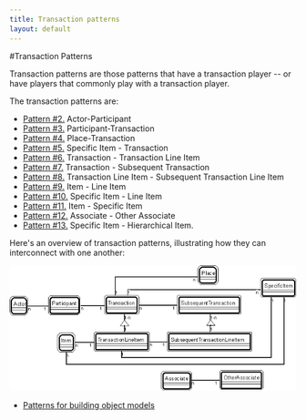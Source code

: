 ```yaml
---
title: Transaction patterns
layout: default
---
```


#Transaction Patterns

Transaction patterns are those patterns that have a transaction player -- or have
players that commonly play with a transaction player.


The transaction patterns are:


* [Pattern #2.](./2-actor-participant-pattern-transaction-patterns.html) Actor-Participant
* [Pattern #3.](./3-participant-transaction-pattern-transaction-patterns.html) Participant-Transaction
* [Pattern #4.](./4-place-transaction-pattern-transaction-patterns.html) Place-Transaction
* [Pattern #5.](./5-specific-item-transaction-pattern-transaction-patterns.html) Specific Item - Transaction
* [Pattern #6.](./6-transaction-transaction-line-item-pattern-transaction-patterns.html) Transaction - Transaction Line Item
* [Pattern #7.](./7-transaction-subsequent-transaction-pattern-transactionpatterns.html) Transaction - Subsequent Transaction
* [Pattern #8.](./8-transaction-line-item-subsequent-transaction-line-item-pattern-transaction-patterns.html) Transaction Line Item - Subsequent Transaction Line Item
* [Pattern #9.](./9-item-line-item-pattern-transaction-patterns.html) Item - Line Item
* [Pattern #10.](./10-specific-item-line-item-pattern-transaction-patterns.html) Specific Item - Line Item
* [Pattern #11.](./11-item-specific-item-pattern-transaction-patterns.html) Item - Specific Item
* [Pattern #12.](./12-associate-other-associate-pattern-transaction-patterns.html) Associate - Other Associate
* [Pattern #13.](./13-specific-item-hierarchical-item-pattern-transaction-patterns.html) Specific Item - Hierarchical Item.


Here's an overview of transaction patterns, illustrating how they can interconnect with
one another:


 ![Strpat00000004.gif](./img/Strpat00000004.gif)

* [Patterns for building object models](./patterns-for-building-object-models.md)
